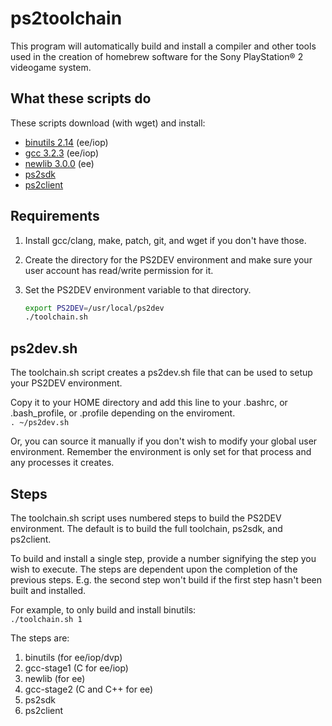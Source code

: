 # ps2toolchain

This program will automatically build and install a compiler and other tools
used in the creation of homebrew software for the Sony PlayStation® 2 videogame
system.

## What these scripts do

These scripts download (with wget) and install:
 * [binutils 2.14](http://www.gnu.org/software/binutils/ "binutils") (ee/iop)
 * [gcc 3.2.3](https://gcc.gnu.org/ "gcc") (ee/iop)
 * [newlib 3.0.0](https://sourceware.org/newlib/ "newlib") (ee)
 * [ps2sdk](https://github.com/ps2dev/ps2sdk "ps2sdk")
 * [ps2client](https://github.com/ps2dev/ps2client "ps2client")

## Requirements

1. Install gcc/clang, make, patch, git, and wget if you don't have those.

2. Create the directory for the PS2DEV environment and make sure your user
   account has read/write permission for it.

3. Set the PS2DEV environment variable to that directory.
   ```sh
   export PS2DEV=/usr/local/ps2dev
   ./toolchain.sh
   ```

## ps2dev.sh

The toolchain.sh script creates a ps2dev.sh file that can be used to setup your
PS2DEV environment.

Copy it to your HOME directory and add this line to your .bashrc, or
.bash_profile, or .profile depending on the enviroment.  
`. ~/ps2dev.sh`

Or, you can source it manually if you don't wish to modify your global user
environment. Remember the environment is only set for that process and any
processes it creates.

## Steps

The toolchain.sh script uses numbered steps to build the PS2DEV environment.
The default is to build the full toolchain, ps2sdk, and ps2client.

To build and install a single step, provide a number signifying the step you
wish to execute. The steps are dependent upon the completion of the previous
steps. E.g. the second step won't build if the first step hasn't been built and
installed.

For example, to only build and install binutils:  
`./toolchain.sh 1`

The steps are:
1. binutils (for ee/iop/dvp)
2. gcc-stage1 (C for ee/iop)
3. newlib (for ee)
4. gcc-stage2 (C and C++ for ee)
5. ps2sdk
6. ps2client

